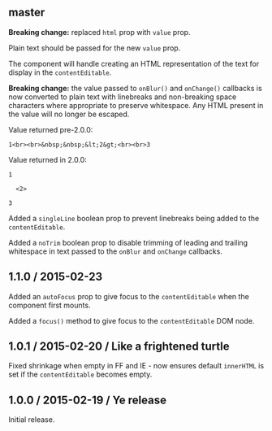 ## master

**Breaking change:** replaced `html` prop with `value` prop.

Plain text should be passed for the new `value` prop.

The component will handle creating an HTML representation of the text for
display in the `contentEditable`.

**Breaking change:** the value passed to `onBlur()` and `onChange()` callbacks
is now converted to plain text with linebreaks and non-breaking space characters
where appropriate to preserve whitespace. Any HTML present in the value will no
longer be escaped.

Value returned pre-2.0.0:

```
1<br><br>&nbsp;&nbsp;&lt;2&gt;<br><br>3
```

Value returned in 2.0.0:

```
1

  <2>

3
```

Added a `singleLine` boolean prop to prevent linebreaks being added to the
`contentEditable`.

Added a `noTrim` boolean prop to disable trimming of leading and trailing
whitespace in text passed to the `onBlur` and `onChange` callbacks.

## 1.1.0 / 2015-02-23

Added an `autoFocus` prop to give focus to the `contentEditable` when the
component first mounts.

Added a `focus()` method to give focus to the `contentEditable` DOM node.

## 1.0.1 / 2015-02-20 / Like a frightened turtle

Fixed shrinkage when empty in FF and IE - now ensures default `innerHTML` is set
if the `contentEditable` becomes empty.

## 1.0.0 / 2015-02-19 / Ye release

Initial release.